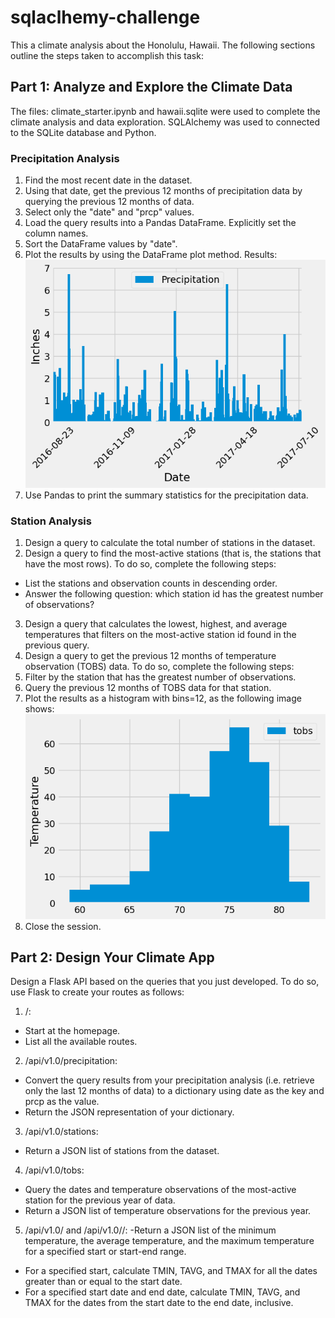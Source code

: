 # sqlaclhemy-challenge
This a climate analysis about the Honolulu, Hawaii. The following sections outline the steps taken to accomplish this task:

## Part 1: Analyze and Explore the Climate Data

The files: climate_starter.ipynb and hawaii.sqlite were used to complete the climate analysis and data exploration. SQLAlchemy was used to connected to the SQLite database and Python.

### Precipitation Analysis
1. Find the most recent date in the dataset.
2. Using that date, get the previous 12 months of precipitation data by querying the previous 12 months of data.
3. Select only the "date" and "prcp" values.
4. Load the query results into a Pandas DataFrame. Explicitly set the column names.
5. Sort the DataFrame values by "date".
6. Plot the results by using the DataFrame plot method. Results: 
![Alt text](image.png)
7. Use Pandas to print the summary statistics for the precipitation data.

### Station Analysis
1. Design a query to calculate the total number of stations in the dataset.
2. Design a query to find the most-active stations (that is, the stations that have the most rows). To do so, complete the following steps:
- List the stations and observation counts in descending order.
- Answer the following question: which station id has the greatest number of observations?
3. Design a query that calculates the lowest, highest, and average temperatures that filters on the most-active station id found in the previous query.
4. Design a query to get the previous 12 months of temperature observation (TOBS) data. To do so, complete the following steps:
5. Filter by the station that has the greatest number of observations.
6. Query the previous 12 months of TOBS data for that station.
7. Plot the results as a histogram with bins=12, as the following image shows:
![Alt text](image-1.png)
8. Close the session.

## Part 2: Design Your Climate App

Design a Flask API based on the queries that you just developed. To do so, use Flask to create your routes as follows:

1. /:
- Start at the homepage.
- List all the available routes.

2. /api/v1.0/precipitation:
- Convert the query results from your precipitation analysis (i.e. retrieve only the last 12 months of data) to a dictionary using date as the key and prcp as the value.
- Return the JSON representation of your dictionary.

3. /api/v1.0/stations:
- Return a JSON list of stations from the dataset.

4. /api/v1.0/tobs:
- Query the dates and temperature observations of the most-active station for the previous year of data.
- Return a JSON list of temperature observations for the previous year.

5. /api/v1.0/<start> and /api/v1.0/<start>/<end>:
-Return a JSON list of the minimum temperature, the average temperature, and the maximum temperature for a specified start or start-end range.
- For a specified start, calculate TMIN, TAVG, and TMAX for all the dates greater than or equal to the start date.
- For a specified start date and end date, calculate TMIN, TAVG, and TMAX for the dates from the start date to the end date, inclusive.

